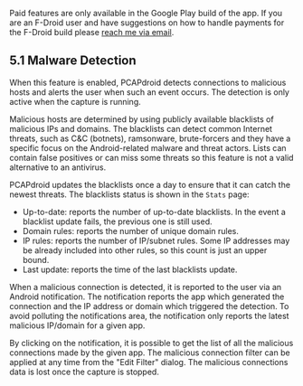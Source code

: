 Paid features are only available in the Google Play build of the app. If you are an F-Droid user and have suggestions on how to handle payments for the F-Droid build please [reach me via email](mailto:black.silver@hotmail.it?subject=PCAPdroid).

## 5.1 Malware Detection

When this feature is enabled, PCAPdroid detects connections to malicious hosts and alerts the user when such an event occurs. The detection is only active when the capture is running.

Malicious hosts are determined by using publicly available blacklists of malicious IPs and domains.
The blacklists can detect common Internet threats, such as C&C (botnets), ramsonware, brute-forcers and they have a specific focus on the Android-related malware and threat actors. Lists can contain false positives or can miss some threats so this feature is not a valid alternative to an antivirus.

PCAPdroid updates the blacklists once a day to ensure that it can catch the newest threats. The blacklists status is shown in the `Stats` page:

- Up-to-date: reports the number of up-to-date blacklists. In the event a blacklist update fails, the previous one is still used.
- Domain rules: reports the number of unique domain rules.
- IP rules: reports the number of IP/subnet rules. Some IP addresses may be already included into other rules, so this count is just an upper bound.
- Last update: reports the time of the last blacklists update.

When a malicious connection is detected, it is reported to the user via an Android notification. The notification reports the app which generated the connection and the IP address or domain which triggered the detection. To avoid polluting the notifications area, the notification only reports the latest malicious IP/domain for a given app.

By clicking on the notification, it is possible to get the list of all the malicious connections made by the given app.
The malicious connection filter can be applied at any time from the "Edit Filter" dialog. The malicious connections data is lost once the capture is stopped.
